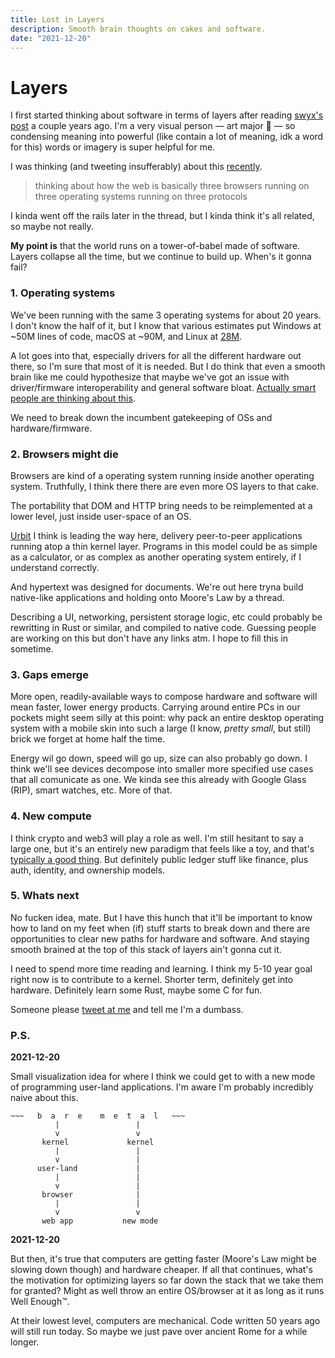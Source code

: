 ```yaml
---
title: Lost in Layers
description: Smooth brain thoughts on cakes and software.
date: "2021-12-20"
---
```


# Layers

I first started thinking about software in terms of layers after reading [swyx's
post](https://www.swyx.io/collapsing-layers/) a couple years ago. I'm a very
visual person — art major 👋 — so condensing meaning into powerful (like contain
a lot of meaning, idk a word for this) words or imagery is super helpful for me.

I was thinking (and tweeting insufferably) about this
[recently](https://twitter.com/estrattonbailey/status/1468264408719802377?s=20).

> thinking about how the web is basically three browsers running on three operating systems running on three protocols

I kinda went off the rails later in the thread, but I kinda think it's all
related, so maybe not really.

**My point is** that the world runs on a tower-of-babel made of software. Layers
collapse all the time, but we continue to build up. When's it gonna fail?

### 1. Operating systems

We've been running with the same 3 operating systems for about 20 years. I don't
know the half of it, but I know that various estimates put Windows at ~50M lines
of code, macOS at ~90M, and Linux at
[28M](https://www.linux.com/news/linux-in-2020-27-8-million-lines-of-code-in-the-kernel-1-3-million-in-systemd/).

A lot goes into that, especially drivers for all the different hardware out
there, so I'm sure that most of it is needed. But I do think that even a smooth
brain like me could hypothesize that maybe we've got an issue with
driver/firmware interoperability and general software bloat. [Actually smart
people are thinking about this](https://www.youtube.com/watch?v=XbBzSSvT_P0).

We need to break down the incumbent gatekeeping of OSs and hardware/firmware.

### 2. Browsers might die

Browsers are kind of a operating system running inside another operating system.
Truthfully, I think there there are even more OS layers to that cake.

The portability that DOM and HTTP bring needs to be reimplemented at a lower
level, just inside user-space of an OS.

[Urbit](https://urbit.org/) I think is leading the way here, delivery
peer-to-peer applications running atop a thin kernel layer. Programs in this
model could be as simple as a calculator, or as complex as another operating
system entirely, if I understand correctly.

And hypertext was designed for documents. We're out here tryna build native-like
applications and holding onto Moore's Law by a thread.

Describing a UI, networking, persistent storage logic, etc could probably be
rewritting in Rust or similar, and compiled to native code. Guessing people are
working on this but don't have any links atm. I hope to fill this in sometime.

### 3. Gaps emerge

More open, readily-available ways to compose hardware and software will mean
faster, lower energy products. Carrying around entire PCs in our pockets might
seem silly at this point: why pack an entire desktop operating system with a
mobile skin into such a large (I know, _pretty small_, but still) brick we
forget at home half the time.

Energy wil go down, speed will go up, size can also probably go down. I think
we'll see devices decompose into smaller more specified use cases that all
comunicate as one. We kinda see this already with Google Glass (RIP), smart
watches, etc. More of that.

### 4. New compute

I think crypto and web3 will play a role as well. I'm still hesitant to say a
large one, but it's an entirely new paradigm that feels like a toy, and that's
[typically a good thing](https://cdixon.org/2010/01/03/the-next-big-thing-will-start-out-looking-like-a-toy).
But definitely public ledger stuff like finance, plus auth, identity, and
ownership models.

### 5. Whats next

No fucken idea, mate. But I have this hunch that it'll be important to know how
to land on my feet when (if) stuff starts to break down and there are
opportunities to clear new paths for hardware and software. And staying smooth
brained at the top of this stack of layers ain't gonna cut it.

I need to spend more time reading and learning. I think my 5-10 year goal right
now is to contribute to a kernel. Shorter term, definitely get into hardware.
Definitely learn some Rust, maybe some C for fun.

Someone please [tweet at me](https://twitter.com/estrattonbailey/) and tell me
I'm a dumbass.

### P.S.

**2021-12-20**

Small visualization idea for where I think we could get to with a new mode of
programming user-land applications. I'm aware I'm probably incredibly naive
about this.

```
~~~   b  a  r  e    m  e  t  a  l   ~~~
          |                 |
          v                 v
       kernel             kernel
          |                 |
          v                 |
      user-land             |
          |                 |
          v                 |
       browser              |
          |                 |
          v                 v
       web app           new mode
```

**2021-12-20**

But then, it's true that computers are getting faster (Moore's Law might
be slowing down though) and hardware cheaper. If all that continues, what's the
motivation for optimizing layers so far down the stack that we take them for
granted? Might as well throw an entire OS/browser at it as long as it runs Well
Enough™.

At their lowest level, computers are mechanical. Code written 50 years ago will
still run today. So maybe we just pave over ancient Rome for a while longer.
